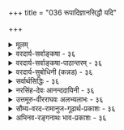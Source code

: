 +++
title = "036 रूपादिज्ञानसिद्धौ यदि"

+++
<details><summary>मूलम्</summary>

रूपादिज्ञानसिद्धौ यदि करणतया कल्पनं धीन्द्रियाणां तद्वद्गत्यादिकर्मस्वपि करणतया सन्तु कर्मेन्द्रियाणि ।  
कर्मज्ञानाक्षहेत्वोस्समपरिहरणा ह्यन्यथासिद्धिशङ्का तस्मादेकादशाक्षाण्यपि निगमविदो मन्वते न्यायपूर्वम् ॥ ३६ ॥
</details>

<details><summary>वरदार्य-सर्वाङ्कषा - ३६</summary>

ज्ञानेन्द्रियवत् कर्मेन्द्रियाणामपि अतिरिक्तत्वं साधयति – रूपादीत्यादि । रूपादिज्ञानसिद्धौ करणतया यदि **धीन्द्रियाणाम्** = ज्ञानेन्द्रियाणाम् **कल्पनम्** = अनुमानम्, तद्वदेव **गत्यादिकर्मसु** = गमनादिक्रियासु 

[[79]]

करणतया कर्मेन्द्रियाण्यपि सन्तु अनुमानेन सिद्ध्यन्तु । सिद्धिः न निरोद्धुं शक्येत्यर्थः । चक्षुर्गोलकाद्यतिरिक्तं चक्षुरिन्द्रियमावश्यकम्; गोलकादीनां सामिचीन्येपि क्वचित् रूपादिग्रहणादर्शनात् गोलकाद्यतिरिक्तं चक्षुरिन्द्रियमावश्यकमिति यदि, तर्हि तैनैव न्यायेन हस्तपादादीनां सामिचीन्यदर्शनेऽपि आदानादितत्कार्याणां क्वचिददर्शनात्, हस्ताद्यवयवातिरिक्तं हस्तादिकर्मेन्द्रियं सूक्ष्म आवश्यकमेव । ननु चक्षुर्गोलकस्य समीचीनत्वेऽपि कदाचित् रूपादिग्रहणादर्शनात्, अतिरिक्तं चक्षुरिन्द्रियमावश्यकम् । न हि तथा हस्तादौ दृश्यते यत्र कार्यवैकल्यम्, तत्र सिरावैकल्यं स्यादेवेति – कर्मेन्द्रियाणि नातिरिक्तानि इति चेत्, तत्राह - कर्मज्ञानेत्यादि । **कर्मज्ञानाक्षहेत्वोः** = कर्मेन्द्रियज्ञानेन्द्रिययोः अङ्गीकारे यः हेतुरुच्यते, तत्र अन्यथासिद्धिशङ्का कर्मेन्द्रियस्यातिरिक्तस्याभावेऽपि निर्वोढुं शक्यते इति शङ्का, **समपरिहरणा** = उभयत्रापि परिहर्तुं शक्यैव । अतश्च अङ्गीक्रियते चेदुभयमङ्गीक्रियताम्, त्यज्यते चेत् उभयमपि त्यज्यताम्, ज्ञानेन्द्रियस्याङ्गीकरणम्, कर्मेन्द्रियस्य निराकरणमिति तु सर्वथा न संभवति । हस्तादिषु सूक्ष्मवैकल्यवशादेव आदानादिकार्यस्य लोप इति चेत्, ज्ञानेन्द्रियमन्तरापि चक्षुर्गोलकादौ सूक्ष्मवैकल्यादेव रूपादिग्रहणाभावः संभवेदिति शङ्कायाम्, तादृशसूक्ष्मवैकल्यादर्शनात्, अतिरिक्तचक्षुरिन्द्रियमन्तरा अग्रहणस्य समर्थनासंभवात् चक्षुरिन्द्रियमतिरिक्तमावश्यकमिति समाधानमुच्यते । एतत्सर्वं कर्मेन्द्रियविषयेऽपि समानम् । उपसंहरतितस्मादिति । उक्तयुक्तिभिः **निगमविदः** = वेदतत्त्वज्ञाः **एकादशाक्षान्यपि** = पञ्चज्ञानेन्द्रियाणि, पञ्चकर्मेन्द्रियाणि, मनश्चेति एकादशेन्द्रियाण्यपि न्यायपूर्वं उक्तन्यायपूर्वं मन्वते अङ्गीकुर्वन्ति ॥ ३६ ॥
</details>

<details><summary>वरदार्य-सर्वाङ्कषा-पाठान्तरम् - ३६</summary>

ज्ञानेन्द्रियवत्‌ कर्मेन्द्रियाणामपि अतिरिक्तत्वं साधयति - रूपादीत्यादि । रूपादिज्ञानसिद्धौ करण- तया यदि धीन्द्रियाणाम्‌ = ज्ञानेन्द्रियाणां कल्पनम्‌ = अनुमानम्‌, तद्वदेव गत्यादिकर्मसु = गमनादित्रियासु करणतया कर्मेन्द्रियाण्यपि सन्तु अनुमानेन सिद्ध्यन्तु । सिद्धिः न निरोद्धुं शक्येत्यर्थः । चक्षुर्गोळकाद्यतिरिक्तं चक्षुरिन्द्रियमावश्यकम्‌; गोळकादीनां सामिचीन्येपि क्कचित्‌ रूपादिग्रहणादर्शनात्‌ गोळकाद्यतिरिक्तं चक्षुरिन्द्रियमावश्यकमिति यदि, तर्हि तेनैव न्यायेन हस्तपादादीनां सामिचीन्यदर्शनेऽपि आदानादितत्कार्याणां क्कचिददर्शनात्‌, हस्ताद्यवयवातिरिक्तं हस्तादिकर्मेन्द्रियं सूक्ष्मम् आवश्यकमेव । ननु चक्षुर्गोळकस्य समीचीनत्वेऽपि कदाचित्‌ रूपादिग्रहणादर्शनात्‌, अतिरिक्तं चक्षुरिन्द्रियमावश्यकम्‌ । न हि तथा हस्तादौ दृश्यते यत्र कार्यवैकल्यम्‌, तत्र सिरावैकल्यं स्यादेवेति - कर्मेन्द्रियाणि नातिरिक्तानि इति चेत्‌, तत्राह - कर्मज्ञानेत्यादि । कर्मज्ञानाक्षहेत्वोः = कर्मेन्द्रियज्ञानेन्द्रिययोः अङ्गीकारे यः हेतुरुच्यते, तत्र अन्यथासिद्धिशङ्का कर्मेन्द्रियस्यातिरिकतस्याभावेऽपि निर्वोढुं शक्यते इति शङ्का, समपरिहरणा = उभयत्रापि परिहर्तुं शक्यैव । अतश्च अङ्गीक्रियते चेदुभयमङ्गीक्रियताम्‌, त्यज्यते चेत्‌ उभयमपि त्यज्यताम्‌, ज्ञानेन्द्रियस्याङ्गीकरणम्‌ कर्मेन्द्रियस्य निराकरणमिति तु सर्वथा न संभवति । हस्तादिषु सूक्ष्मवैकल्यवशादेव आदानादिकार्यस्य लोप इति चेत्‌, ज्ञानेन्द्रियमन्तरापि चक्षुर्गोळकादौ सूक्ष्मवैकल्यादेव रूपादिग्रहणाभावः संभवेदिति शङ्कायाम्‌, तादृश सूक्ष्मवैकल्यादर्शनात्‌, अतिरिक्तचक्षुरिन्द्रियमन्तरा अग्रहणस्य समर्थनासंभवात्‌ चक्षुरिन्द्रियमतिरिक्तमावश्यकमिति समाधानमुच्यते । एतत्सर्वं कर्मेन्द्रियविषयेऽपि समानम्‌ । उपसंहरति - तस्मादिति । उक्तयुक्तिभिः निगमविदः = वेदतत्त्वज्ञाः एकादशाक्षान्यपि = पञ्चज्ञानेन्द्रियाणि, पञ्चकर्मेन्द्रियाणि, मनश्चेति एकादशेन्द्रियाण्यपि न्यायपू्र्वम् = उक्तन्यायपूर्वं मन्वते अङ्गीकुर्वन्ति ॥ ३६ ॥
</details>

<details><summary>वरदार्य-सुबोधिनी (कन्नड) - ३६</summary>

करणतया

ज्ञानेन्द्रियगळन्तॆ कर्मेन्द्रियगळन्नू ऒप्पबेकाद आवश्यकतॆ यन्नु हेळुत्तारॆ - रूपादि ज्ञानसिद्ध करणतया यदि थी याणां कल्पन, तद्वत् गत्यादि कर्मस्वपि कर्मेयाणि सन्नु रूप मुन्ताद ज्ञानगळिगॆ करणवागि ज्ञानोद्रियगळ कल्पनॆयन्नु ऒप्पुवुदादरॆ, हागॆये गमनादिकार्यगळल्लू सह करणवागि ऐदु कर्मेन्द्रियगळू इरलि, कर्मज्ञानाक्ष हे अन्यथासिद्धि शङ्का समपहरणा ओ कर्मेन्द्रिय मत्तु ज्ञानेन्द्रियगळ कल्पनॆयल्लि अवुगळिल्लदेने निर्वहिसबहुदु' ऎम्ब शङ्कॆ मत्तु समाधान समानवागिदॆ.

कर्मेन्द्रियगळिल्लदॆये पावाद्यवयगळिन्दले गमनादि कार्यगळन्नु निर्वहिसुवुदादरॆ चक्षुरादि इन्द्रियगळन्नू ऒप्पदॆ केवल कण्णु गुड्डॆयिन्दले दर्शनादिगळन्नु समर्थिसलु शक्य. कण्णुगुड्डॆ चॆन्नागि द्दरू कॆल समय दर्शन क्रियॆ नडॆयुवुदिल्ल. इदरिन्द अदक्किन्तलू सूक्ष्मवाद चक्षुरिन्द्रिय आवश्यक ऎन्नुवुदादरॆ. कालु मुन्ताद अव यवगळु चॆन्नागिद्दरू कॆल समय नडॆयलु शक्यवल्लदिरुवुदन्नु नोडु वुदरिन्द ज्ञानेन्द्रियदन्तॆ कर्मेन्द्रियगळू अत्यावश्यक.

तस्मात् निगमविद एकादशाक्षासि न्यायपूर्व० माते आद्दरिन्द वेदवन्नु बल्लवरु, फ्राण, रसन, चक्षुस्सु, त्वक्कु, स्तोत्र ऎम्ब ऐदु ज्ञानेन्द्रियगळु, वाक्कु, पाणि, पाद, पायु, उपस्थ ऎम्ब ऐदु कर्मेन्द्रियगळु, मनस्सु ऎन्दु हीगॆ ऒट्टु ११ इन्द्रियगळन्नु न्याययुक्तवागि अङ्गीकरिसिरुवरु ॥ ३६ ॥
</details>

<details><summary>सर्वार्थसिद्धिः - ३६</summary>

अथ मनष्षष्ठान्येवेन्द्रियाणि, वागादिष्विन्द्रियशब्दो भाक्त इति वदतः प्रतिबन्दिपूर्वकेण प्रमाणेन प्रतिक्षिपति-रूपादीति ॥ 

अयं भावः -  
यद्यागमः प्रधानीक्रियेत तदा "इन्द्रियाणि दशैकं च" इति व्यवतिष्ठेत ।  

यदा तु क्रिया करणपूर्विकेति व्याप्त्या  
रूपादेः सुखादेश्चोपलब्धिः,  
स्मृतिश्च क्रियात्वात् करणपूर्विकेति कल्प्येत ;  
तदा वचनादानादि-क्रियाऽपि  
तत्पूर्विका कल्प्या स्यात् । 

अथ तावताऽधिष्ठानातिरिक्तं न सिध्यतीति मन्यसे,  
ज्ञानेन्द्रियेष्वपि तथैवालोकादिभिर् अधिष्ठानैश्च सिद्ध-साध्यता ।  

> गोलकादि-सद्-भावेऽपि  
कदाचित् कार्यं न जायते  
इत्य् अतिरिक्त-सिद्धिर् 

इति चेत् ; समं वागादाव् अपि । 

"सामग्रीवैकल्यात् प्रतिबन्धकाच्च तत्र तथे"ति चेत् ;  
चक्षुर्-आदाव् अपि तथैव ।+++(5)+++  

> सत्य् अप्य् आलोकादौ  
दोषादर्शनेऽपि  
गोलकादितः कदाचित् कार्यं न जायत  

इति चेत्, तद् अपि समम् ।  

"दोषस् सूक्ष्मस् तत्रे"ति चेत् ;  
अत्राप्य् एवम् अस्तु -  
ज्वालाघ्रात-बीज+++(+अनङ्कुरण)+++-न्यायेन  
विशेषादर्शनेऽपि दोषस्य कल्प्यत्वात्,  
कल्पितेऽपि ह्य् अतीन्द्रिये  
तदानीं तद्-भ्रंश-हेतुस् सूक्ष्मो दोषस् त्वया ऽप्यङ्गीकार्यः ।  
अन्यथा कथं कर्मेन्द्रिय-कॢप्तेर् अन्यथा-सिद्धिः ? 

> ननु च यदि चक्षुर्गोलक एवेन्द्रियम्, कथं तर्हि दूरस्थं व्यवहितं वा न प्रकाशयति ? 

इत्थम् - यथा ऽयस्कान्तादेर् अव्यवहितानतिविप्रकृष्टाकर्षकत्वं,  
तथेह प्रकाशकत्वम् ।+++(5)+++  
+++(अति-व्याप्ति-वारणाय)+++ आभिमुख्य-विशेष एव च बाह्यैर् उक्तस् संबन्धो ऽस्तु ।  

> नन्व् अयस्कान्तादिवद् आभिमुख्याभावेऽपि  
दर्पणादिभिः स्व-मुखादेः पश्चाद्-भाग-वर्तिनां च  
दर्शनं कथं स्यात् ?  

भवतो वा कथम् ?  
"चाक्षुषस्य तेजसः प्रतिलोमवृत्त्ये"ति चेत्;  
सा कुड्यपाषाणादौ कथं न जायते ?  
मणि-सलिल-दर्पणादिषु च कथं भवति ?  

> अपर्यनुयोज्य-तत्-तद्-वस्तु-स्वभाव-विशेषाद्  

इति चेत् ;  
अस्तु तर्हि स एव सन्निधि-विशेष-सामर्थ्याद्  
अनभिमुख-वस्तु-निदर्शनस्य हेतुः +++(अयस्कान्तमणिवद्-दूरस्थेन्द्रियसन्निकर्षपक्षेऽपि)+++। 

+++(अधिष्ठानातिरिक्त+इन्द्रिय-रूप-)+++द्रव्यान्तर-कल्पनाद् वरं  
सिद्ध-द्रव्य-सामर्थ्य-विशेषस्य  
प्रतिफलनादौ संमन्तव्यस्य  
+++(दूरस्थ-सन्निकर्ष-विकार-रूप-)+++कार्यान्तर-योजना-मात्रम् ।  

अतो धीन्द्रियाणां कल्प्यत्वे  कर्मेन्द्रियाणाम् अपि कॢप्तिरनिवार्या ;  
अन्यथा-सिद्धि-शङ्का-परिहारौ च समाव् इति । 

तदेतत्सर्वमभिप्रेत्याह - कर्मेति । त्यज्यतां तर्हि वर्गद्वयमिति चार्वाकोत्थानं प्रतिरुणद्धि - तस्मादिति । अतीन्द्रियेन्द्रियकल्प्यत्वासंभवादप्राप्ते च शास्त्रस्यार्थवत्त्वादिति भावः । निगमविद इत्यनेन श्रुतिस्मृत्यनुविधानसूचनम् । "एका कन्या दशेन्द्रियाणि" इत्यादेर्न हि कश्चिद्बाधो दृश्यते । नच कणभक्षाक्षपादाद्यनुसारेण षट्कावच्छिन्नेन्द्रियलक्षणकॢप्तिर्यक्ता । यथाऽऽहुः -  
सिद्धानुगममात्रं हि कर्तुं युक्तं परीक्षकैः । न सर्वलोकसिद्धस्य लक्षणेन निवर्तनम् ॥ इति ॥  


वक्ष्यते चानुवृत्तं तल्लक्षणं सात्त्विकाहङ्कारोपात्तत्वम् ।  
न च कर्मेन्द्रियाणां तन्त्रान्तर-सिद्धं राजसत्वम् अनुमन्तव्यम् ;  
शब्द-प्रमाणके यथा-शब्दं व्यवस्थापनात् ।  
साङ्ख्यैर् अप्य् अत्र शास्त्रमेवानुसृतम् -  

> "सात्त्विक एकादशकः प्रवर्तते वैकृतादहङ्कारात्" 

इति । 

साधितं च सप्तगत्यधिकरणसिद्धान्ते हस्तादीनामपि तादृशमिन्द्रियत्वं न्यायपूर्वम् । 

"क्रिया करणपूर्विके"ति व्याप्त्य्-अनुसारेण तत्तत्-करण-मात्रानुमानेऽपि  
अलौकिक-विशेष-प्रतिपत्तिश्  
शास्त्रत एवेति भावः । 

एवं च शास्त्रयोन्यधिकरणे भाष्यम् - 

> "अतीन्द्रियेऽर्थे शास्त्रम् एव प्रमाणं" 

इति । +++(5)+++

चन्द्र-बिम्ब-पर-भागादिषु व्यवधान-विप्रकर्षादिभिर् अस्मद्-आदीन्द्रिय-ग्रहणानर्हेषु नानुमानम्  
+++(तीक्ष्ण-प्रभा-निभ-विशेषे साध्ये)+++ तस्य +++(अनुमानस्य)+++ पक्षाश्रय--हेतु-धर्म--व्यापकान्वय-मात्रातिरिक्तेषु प्रवृत्त्य्-अयोगात्,  
+++(गर्त-युक्तत्वादि-)+++साध्य-सामान्यस्य तु  
+++(तीक्ष्ण-प्रभा-निभ-)+++विवक्षित-विशेष-विरुद्ध-व्याप्तत्वेन तद्+++(→विवक्षित-विशेष)+++-आकर्षकत्वायोगात् ।  

अतो ऽतीन्द्रिय-ध[र्मि]र्म-कल्पनाद् वरं  
दृष्टेषु केषुचिद् वैषम्य-मात्र-स्वीकार इति तात्पर्यम् ॥ ३६ ॥ 

इत्य् एकादशेन्द्रिय-सिद्धिः ॥
</details>

<details><summary>नरसिंह-देवः आनन्ददायिनी - ३६</summary>

प्रसङ्गसंगतिमाह - अथेति । अवसरसङ्गतिरित्यन्ये । नन्वनुमानात्सिद्धिश्चान्यथासिद्धिश्च समे इत्युक्तं; तावता न सङ्ख्याविशेषसमर्थनं उभयथाऽपि व्याप्त्यभावात् इत्यत्राह - अयं भाव इति । इन्द्रियाणामतीन्द्रियत्वेन तत्रानुमानागमयोरेव प्रमाणतया पर्यवसानात् प्रथममागमपक्षे स्वपक्षसिद्धि(र्नस्य)स्स्यादित्याह - यद्यागम इति । अनुमानपक्षेऽपि प्रतिबन्दिमुखेन स्वमतसिद्धिमाह - यदा तु इत्यादिना । सुखाद्युपलब्धिः स्मृतिश्च मनोऽनुमाने पक्षः । ननु अधिष्ठानेन वागाद्यवयवेनान्यथासिद्धिरिति शङ्कते - अथ तावतेति । आलोकादिभिः - विषयप्रकाशकसौरालोकादिभिः । ज्ञानेन्द्रियादिष्वन्यथासिद्ध्यभावं शङ्कते - गोळकादीति । सममिति -मूकादीनां वागाद्यवयवसत्त्वेपि वचनादिक्रियाया अदर्शनात् परिहरणं सममित्यर्थः । न समतेति शङ्कते - सामग्रीति । पुनर्ज्ञानेन्द्रियेषु वैषम्यमाशङ्कते - सत्यपीति । तदपीति - दोषदर्शनामित्यर्थः । सूक्ष्मेति - वागादौ दोषाभावोऽनुपलम्भमात्रान्न वक्तुं शक्य इत्यर्थः । तदपि सममित्याह -अत्रापीति । ज्वालाघ्रातं - ज्वालास्पृष्टम् । ननु अप्रत्यक्ष (अनुपलब्ध) प्रतिबन्धकल्प(नापक्षे)ने कल्प्यत्वाविशेषात् इन्द्रियकॢप्तिरेवास्तु इत्यत्राह - कल्पितेपीति । इन्द्रिंयकल्पना गुर्वीति भावः । अन्यथा - सूक्ष्मदोषस्याकल्पने । ननु ज्ञानेन्द्रियानभ्युपगमे बाधकमस्ति न तु वागादीनामिति वैषम्यं शङ्कते - नन्विति । गोळकमात्रस्य प्रकाशकत्वे तस्य दूरस्थविषयसम्बन्धाभावादप्राप्तप्रकाशकत्वस्य वाच्यत्वेन अविशेषात् सर्वं सर्वदा प्रकाशयेदिति भावः । दूरस्थादिप्रकाशनरूपातिप्रसङ्गं प्रतिबन्द्या पीरहरति - इत्थमिति । अयस्कान्तादेस्संबन्धाभावेऽप्याकर्षे यथा नातिप्रसङ्गस्तथेहापीत्यर्थः । सम्बन्धेनैवातिप्रसङ्गः परिहरणीय इति यदि तदा सोऽप्यस्तीत्याह - आभिमुख्यविशेष इति । (ननु) आभिमुख्यस्य (स्याव्याप्तत्वत्) न संबन्धत्वमिति शङ्कते - नन्वयस्कान्तादिवदिति । अतिरिक्तेन्द्रियाभ्युपगमवादिनोऽपि पाश्चात्येन चक्षुषस्संबन्धाभावात् कथं प्रकाश इति चोद्यं समानमित्याह - भवतो वेति । दर्पणाद्यभिघाताच्चाक्षुषतेजसः प्रतिलोमगतिर्भवतीति भावः । सेति - तैरपि प्रतिधातात् सा प्रतिलोमवृत्तिर्जायेताविशेषादिति भावः । परिहारमाशङ्कते -अपर्यनुयोज्येति । स एव - वस्तुस्वभाव एव । सन्निधिविशेषः - दर्पणापेक्षयाभिमुख्यरूपः । ननु सामर्थ्यविशेषस्यापि कल्प्यत्वादिन्द्रियकल्पने कः प्रद्वेष इत्यत्राह - द्रव्यान्तरकल्पनादिति । प्रतिफलनं दर्पण एव न कुड्यादाविति प्रतिफलनासामर्थ्यं संमतं तस्यैव दर्पणादेस्सिद्धस्य स्वाभिमुखवस्तुग्रहणसामर्थ्यमपि कल्प्यतां न धर्म्यन्तरं गौरवादिति भावः । कार्यान्तरयोजनं - प्रकाशरूपकार्यान्तरेण सामर्थ्यविशेषस्य संबन्धः । वर्गद्वयमिति - कर्मज्ञानेन्द्रियवर्गद्वयमित्यर्थः । चार्वाकस्यातीन्द्रियार्थाभावेन इन्द्रियाभावादिति भावः । अतीन्द्रियेति - पूर्वोक्तरीत्या अनुमानाद्यप्रवृत्तावपि श्रुतिबलात् सिद्धिः; तत्प्रामाण्यं च समर्थितमिति भावः । एका कन्येति - चञ्चलत्वान्मनः कन्येत्युक्तम् । 'इन्द्रियाणि दशैकं च' इति स्मृ(तिरनुसन्धेया)तिः । ननु शरीरसंयुक्तमतीन्द्रियं ज्ञानकारणमिन्द्रियमित्यादिलक्षणाभावाद्वागादीनां नेन्द्रियत्वामेत्यत्राह - न च कणभक्षाक्षपादेति । तेषामव्याप्तत्वान्न लक्षणत्वमिति भावः । अव्याप्तिमेव दर्शयति - यथाऽऽहुरिति । सर्वलोकव्यवहारसिद्धवागादावव्याप्तेरिति भावः । अन्यथा गवां क्षीरवत्त्वे सति सास्नावत्त्वं लक्षणमुक्त्वा पुङ्गवानां गोत्वं नेति ब्रुवतः किमुत्तरमिति भावः । तर्हि अव्याप्त्यादिरहितं तल्लक्षणं किमित्यत्राह - वक्ष्यते चेति । ननु भवदभिमत (भवदुक्त)स्यापि लक्षणस्य राजसाहङ्कारोपात्त(तेषु)कर्मेन्द्रियेष्वव्याप्तिरित्याह - न च कर्मेन्द्रियाणामिति । तन्त्रान्तरं - शैव(मतशास्त्रं) मतम् । नन्वेवं तर्हि राजसाहङ्कारस्या (स्येन्द्रिया) नारम्भकत्वे प्रकृतित्वमेव न स्यात् । न चेष्टापत्तिः; षोडश विकारा इति परिगणनविरोधात् । न च प्रकृतित्वमवस्थाश्रयत्वमात्रं विवक्षितम्; आत्मादेरपि संयोगादिरूपविकारवत्त्वेन 'अष्टौ प्रकृतयः' इति विभागविरोधात् । नापि द्रव्यान्तरप्रकृतित्वम्; तथा भूतानामपि प्रकृतिकोटिप्रवेशे 'अष्टौ प्रकृतयः' इति विरोधात् । तथा च तत्वान्तरप्रकृतित्वं वाच्यमिति राजसाहङ्कारस्य प्रकृतित्वाभावेन विकारकोटिप्रवेशप्रसङ्गः । नचाहङ्कारजातीयस्य प्रकृतित्वात् तस्यापि प्रकृत्यन्तर्भावः; वैपरीत्यप्रसङ्गात् इति चेत्; अत्राहुः - सात्विकतामसयोरिन्द्रियभूतारम्भकयो राजसस्य प्रकृतित्वं (नाम) न निमित्त(त्वमात्रं;) तया; किंतु द्विधा विभक्त उभयत्र संबद्धस्सन् उपादानीभू(यैव)ततयैव (सहकारि) यथा शरीरोत्पत्तौ (पञ्चीकृतानां तदंशानां) पृथिव्या इतरभूतानि; तथा पृथ्व्या अण्डाद्युत्पत्तौ । न च सहकारित्वव्यपदेशो न स्यात् स्याच्चोपादारत्वव्यपदेश इति वाच्यम्; यथा पञ्चीकरणस्थले इतरभूतानां स्वल्पतया नियतैकमूतत्व(भूतत्वादि)व्यपदेशः तथा सहकारित्वेनैवात्रापि व्यपदेशः; अन्यथा कार्ये दण्डादेरिवानुवृत्त्ययोगाद्रजोगुणः तत्कार्यचलनादिक्रिया च न स्यादिति । अन्ये तु निमित्तत्वमेव राजसाहङ्कारस्य; नच विकारकोटिपरिगणनापत्तिः; तत्वान्तरोपादाननिष्ठतत्वविभाजकघर्मावच्छिन्नत्वमुपादानत्वम्; तद्भिन्नतत्वविभाजकधर्मावच्छिन्नत्वं विकारत्वमिति विवक्षितत्वात्! उपष्टम्भकगतेनापि रजसा चलनाद्यपपत्तिः यथा स्वर्णतैजसत्वमते गुरुत्वादीत्याहुः । सात्विकः - सत्त्वगुणेन व्यवह्रियमाणः - सत्वगुणाश्रय इति यावत् । वैकृताहङ्कारः - सात्विकाहङ्कारः । सात्विकान्येकादशेन्द्रियाणि सात्विकाहङ्कारादुत्पद्यन्त इत्यर्थः । एकादशकः - एकादशसंख्यया परिमितः; 'संख्याया अतिशदन्तायाः' इति कन् । 'ननु सप्तगतेर्विशेषितत्वात्' इति सूत्रे सप्तसंरख्या प्रतीयत इत्याशङ्क्य सिद्धान्तसूत्रे 'हस्तादयः' इत्यनेन सिद्धन्तितत्वान्नात्र विरोध इत्याह - साधितमिति । ननु न्यायपूर्वकत्वे पूर्वोक्तं श्रुतत्वं विरुध्यते प्रमाणान्तराप्राप्ततात्पर्यकत्वाच्छास्त्रस्येत्यत्राह - अलौकिकेति ।  

सर्वो विशेष आनुमानिक एव;  
यथा चन्द्र-बिम्ब-पर-भागः तद्-विशेषश् च;  
तथेन्द्रिये वा तद्-विशेषे वा  
शास्त्रं प्रमाणम् इत्याह - **चन्द्रबिम्बेति** । 

> चन्द्र-बिम्ब-पर-भागादिषु व्यवधान-विप्रकर्षादिभिर् अस्मद्-आदीन्द्रिय-ग्रहणानर्हेषु नानुमानम्

तत्रापि विशेष-शास्त्रम् एव प्रमाणम् इत्य् अर्थः ।  
आदिशब्देन सौरादि-पर-भाग-ग्रहणम् ।  
द्वितीयेन तेन +++(आदि-शब्देन)+++ सौरादि-ग्रहणम् ।  
तत्र हेतुम् आह - तस्येति ।  

> तस्य पक्षाश्रय--हेतु-धर्म--व्यापकान्वय-मात्रातिरिक्तेषु प्रवृत्त्य्-अयोगात्,

पक्षश् चासाव् आश्रयश् च **पक्षाश्रयः** ।  
हेतुरूपो धर्मः **हेतुधर्मः** ।  
**अन्वयः** - तेषां संबन्धः ।  

> ननु सामान्यतस्-साध्य-सिद्धौ तद्-विशेषः साध्येनैवानुमीयताम् 

इत्य्-अत्राह - **साध्य-सामान्यस्येति** । 

> साध्य-सामान्यस्य तु विवक्षित-विशेष-विरुद्ध-व्याप्तत्वेन तद्-आकर्षकत्वायोगात् ।

सामान्यतस् सिद्धस्य साध्यस्य  
पक्षाद् अन्यत्र  
सिद्ध-विशेषापेक्षया विरुद्ध-धर्म-दर्शनात्  
विशेष-विरुद्धत्वम् इत्य् अर्थः ।  


तथा च अनुमान-मात्रेण न गोलकातिरिक्तेन्द्रियसिद्धिरित्युपसंहरति - अत इति ॥ ३६ ॥  
एकादशेन्द्रियसिद्धिः
</details>

<details><summary>उत्तमूरु-वीरराघवः अलभ्यलाभः - ३६</summary>

ज्ञानेन्द्रियवत् कर्मेन्द्रियसत्त्वमपि प्रमाणगम्यमित्याह रूपेति । क्रियात्वात् सकरणकमित्यनुमानस्य ज्ञानेन्द्रियसाधकत्वे कर्मेन्द्रियसाधकत्वमपि । प्रत्यक्षशरीरावयवभूतहस्तपादादिभिरेव निर्वाहे ज्ञानेन्द्रियकल्पना कुत इति च तुल्यमित्यर्थः । मनष्षष्ठान्येवेति । अनेन कर्मेन्द्रियस्वीकारे गीताविरोध इति शंका सूच्यते । षट्कावच्छिन्नेति । षण्मात्रभूतेत्यर्थः । सिद्धानुगममात्रम् । लोकव्यवहारसिद्धांशानुसरणमात्रम् । अनुगतलक्षणकथनासामर्थ्यं स्वदोष इति भाव्यम् । शास्त्रमेवानुसृतमिति ।  
तार्किकयुक्तेरसाधकत्वचिन्तयेति शेषः । सात्विकः - सत्त्वगुणभूयिष्ठः । एकादशकः – एकादशेन्द्रियवर्गः वैकृतात् - वैकारिकत्वेन प्रसिद्धात् सत्त्विकाहंकारात् । ननु सात्त्विकादेकादश जायन्ताम् । तथापि तत्र कतिपयमात्रे इन्द्रियत्वं बहुप्रमाणसंमतमिति शंकां परिहरति साधितञ्चेति । निगमविदः - निगमाचार्यनामकव्यासपराशरादयः एकादशापि न्यायपूर्वमक्षत्वेन मन्वते - अधिकरणविशेषे निगमानुकुलयुक्त्या साधयन्ति, ''हस्तादयस्तु स्थितेऽतो नैवम्' इति सूत्रेणेत्यर्थः । शरीरे जीवे स्थिते चक्षुरादीनामिव हस्तादीनामप्युपकारकत्वं यतः, अतो न कतिपयमात्रे इन्द्रियत्वम् । शरीरसंयुक्तत्वे सति जीवोपकारकत्वमिन्द्रियत्वम् । न च मुख्यप्राणेऽतिप्रसंगः । तत्र विवक्षितस्य शरीराश्रितत्वस्याभावात् । इन्द्रियाणां शरीराश्रितत्वं नाम शरीरोपचयापघातान्यतराधीनोपचयापघातवत्त्वमिति न्यायभाष्ये निष्कृष्टम् । यद्वा द्रव्यान्यत्वे सतीति विशेषणं प्राणवारणाय दीयतामिति भावः । श्लोके न्यायपूर्वमित्यस्य सप्तगत्यधिकरणे विचारपूर्वकमित्यर्थ इव, यायात् पूर्वं न्यायपूर्वम्, सकरणकं क्रियात्वादित्यनुमानात् प्रागेव निगमबलात् एकादशसु अक्षत्वं मन्वत इति च अर्थः । ननु लक्षणानुगम - जीवोपकारविशेषहेतुत्वादियुक्त्यासाधनीयविषये किं निगमनिरीक्षणेनेत्यत्राह क्रियेति । 

अलौकिक-विशेषः -  
गोलकाद्य्-अतिरिक्तत्वाहंकारिकत्वादिः । 

अनुमानं प्रवर्तमानं  
विशेषतो दृष्टं वा  
सामान्यतो दृष्टं वा । 

नाद्य इत्याह **चन्द्रेति** ।  

> चन्द्र-बिम्ब-पर-भागादिषु व्यवधान-विप्रकर्षादिभिर् अस्मद्-आदीन्द्रिय-ग्रहणानर्हेषु नानुमानम्

**व्यवधानं** - तिरोहितत्वम् ।  
**विप्रकर्षः** - दूरस्थत्वम् ।  
चन्द्रबिम्बस्य **पर-भागः**  
दृश्यमानाद् अन्यः पश्चाद्भागः कश्चिद् अस्तीति मत्यां सत्याम् अपि  
तत्रत्य-विशेषा नानुमातुं शक्या  
इति भावः । 

> तस्य पक्षाश्रय--हेतु-धर्म--व्यापकान्वय-मात्रातिरिक्तेषु प्रवृत्त्य्-अयोगात्,  

**पक्षेति** ।  
पक्षरूपो य आश्रयः,  
हेतुरूपो यस्तद्धर्मः,  
व्यापकेन साध्येन सह तस्यान्वयो यः,  
तद्-**अतिरिक्तेषु** न प्रवृत्तिः;  
व्याप्ति-पक्ष-धर्मत्वोभय-विशिष्ट-हेतु-साध्य-साधकत्वम् एव तस्येति भावः ।  

न द्वितीय इत्याह - **साध्यसामान्यस्येति** ।  

> साध्य-सामान्यस्य तु  
विवक्षित-विशेष-विरुद्ध-व्याप्तत्वेन तद्-आकर्षकत्वायोगात् ।  


विवक्षित-विशेष-विरुद्धेति ।  
सामान्य-+++(चन्द्र-)+++मुख-व्याप्त्या सामान्यम् एव सिध्येत् ।  

करण-सामान्ये  
शर-परशु-कलशादौ उपलभ्यमानाः विशेषाः  
भवद्-अभिमत-विशेष-विरुद्धाः ।  

तद्-व्याप्त्या  
तद्-अन्यतम-रूप-वत्त्वम् ऊह्येत;  
न तद्-वैलक्षण्यम् ।  

सामान्यतो वैलक्षण्यानुमानेऽपि  
ईदृशं तद् इति विशेषो दुरवधरः ।  
विवक्षित-विशेषस्यैव साध्यत्व-स्वीकारे तद्-अप्रसिद्धिः । तन्-निरूपित-व्याप्तेर् हेताव् अभावश् च;  
हेतोः करणत्व-रूपस्य सामान्यत्वाद् इति भावः ।  

अतोऽनुमानं गोलकादि-विश्रान्तं स्याद् इति ॥ ३६ ॥
</details>

<details><summary>सौम्य-वरद-रामानुज-गूढार्थ-प्रकाशः - ३६</summary>

रूपादिज्ञानेति ॥ अलौकिकविशेषप्रतिपत्तिरिति । आहङ्कारिकत्वमणुत्वं सर्गादिप्रलययोरेवोत्पत्तिविनाशौ इत्यादि विशेषज्ञानमित्यर्थः । चन्द्रबिम्बपरभागादिषु - चन्द्रबिम्बस्योपरितनभागादिषु विद्यमानैरिति शेषः (?) । तस्येति । पक्षाश्रयशब्दः पक्ष अश्रयो यस्येति पक्षतावच्छेदकपरः । पक्षाश्रयेण सह हेतुधर्मेण व्याप्तिपक्षधर्मतारूपेण व्यापकस्य साध्यस्य अन्वयः सामानाधिकरण्यमित्यर्थः । प्रवृत्त्ययोगादिति । रूपाद्युपलब्धौ अधिष्ठानातिरिक्तकरणविशेषस्य, क्षित्यादौ जीवातिरिक्तकर्तृविशेषस्य च साध्यादिबहिर्भूतत्वात् नानुमेयत्वमिति भावः । ननु कार्यत्वस्य क्रियात्वस्य च पक्षधर्मताबलात् कर्तृकरणविशेषसिद्धिरित्यत्र चोद्ये - कर्तृत्वकरणत्वादिसाध्यसामान्यस्य  
जीवातिरिक्तेन्द्रियेश्वरत्वरूपविवक्षितविशेषस्य विरुद्धेन जीवत्वेन, अधिष्ठानाद्यतिरिक्तातीन्द्रियकरणत्वरूपविशेषस्य विरुद्धेन आलोकत्वादिना च व्याप्तत्वेन दर्शनात् पक्षधर्मताबलस्य विशेषोपस्थापकत्वं न सम्भवतीत्याह - साध्यसामान्यस्येति ॥ ३६ ॥
</details>

<details><summary>अभिनव-रङ्गनाथः भाव-प्रकाशः - ३६</summary>

\*इन्द्रियाणीत्यादि - अत्र 'पञ्चचेन्द्रियगोचराः' इति द्वितीयपादे चशब्दाव्यवहितपूर्ववर्तिपञ्चपदार्थे इन्द्रियगोचरपदार्थान्वयवत् प्रथमपादे एकपदार्थेऽपि इन्द्रियपदार्थान्वयः प्रतिपिपादयिषित इति प्रतीयते । यदि मनस इन्द्रियत्वं नाभिप्रैष्यद्भगवान् तदा 'इन्द्रियाणि दश मनः', इत्येवावक्ष्यत्; न च तथोवाच! अतो मनस इन्द्रियत्वमनेन सिध्यति । श्रुतिषु मनस इन्द्रियेभ्यः पृथङ्निर्देशेनानिन्द्रियत्वव्यामोहं शमयितुं 'एकादशेन्द्रियाणि' इत्याद्युक्तौ श्रुतिविरुद्धया स्मृत्या नाभीष्टसिद्धिरिति शङ्का स्यात्, तदपनोदनाय 'इन्द्रियाणि दशैकं च' इत्युक्तिः । अत्र मनसः प्राधान्यबोधनाय भिन्नराशीकरणं; तेन च मनसः प्राधान्यविवक्षया श्रुतिषु पृथङ्निर्देशः उपपद्यते इति न ततोऽनिन्द्रियत्वसिद्धिः । एतदेवाभिप्रेत्य शङ्कराचार्यैः गीताभाष्ये 'इन्द्रियाणि दश'; श्रोत्रादीनि पञ्च बुद्ध्युत्पादकत्वाद्बुद्धीन्द्रियाणि; वाक्पाण्यादीनि पञ्च कर्मनिर्वर्तकत्वात् कर्मेन्द्रियाणि; तानि दश एकं च; किं तत्? मनः; एकादशं संकल्पाद्यात्मकम्' इत्यत्र संकल्पाद्यात्मकमित्यनेन मनसः प्राधान्यं बोधितं एकादशमित्यनेन मनस इन्द्रियत्वं च, अन्यथा तस्य वैयर्थ्यं स्यात् । एकादशमित्यनेन 'एकादशं मनश्चात्र' (१-२) इति विष्णुपुराणवचनं स्मारितम् । तत्र च संदर्भे 'श्रोत्रमत्र च पञ्चमम्' 'वाक्च मैत्रेय पञ्चमी', इत्यत्र इन्द्रियेणैव संख्यापूरणस्य विवक्षितत्वेन 'एकादशं मनश्चात्रेत्यत्रापि मनसा इन्द्रियेणैव सख्यापूरण विवक्षितमिति प्रतीयते । एवं 'तानि चैतानि सांख्याश्चतुर्विंशतितत्वान्याचक्षते' इति तत्रत्यगीताभाष्यवाक्येन सांख्यवत्स्वमतेऽपि मनस इन्द्रियत्वमेवेति सूचितम् । अत एव 'इन्द्रियाणां मनश्चास्मि' इति गीताभाष्ये 'इन्द्रियाणामेकादशानां मनश्चास्मि इत्युक्ति 'त इन्द्रियाणि' इत्यादिसूत्रभाष्ये स्मृतौ त्वेकादशेन्द्रियाणीति मनोऽपीन्द्रियत्वेन श्रोत्रादिवत्संगृह्यते' इत्युक्तिः; तत्रैव तद्विवरणब्रह्मविद्याभरणे स्मृतौ त्वेकादशेति - "इन्द्रियाणि दशैकं च पञ्च चेन्द्रियगोचराः' इत्यादौ इत्याद्युक्तिः एवं भामत्याद्युक्तिश्च संगच्छते । अतो मनस इन्द्रियत्वं शङ्कराचार्याणामप्यभिमतमिति ॥ ३६ ॥
</details>








